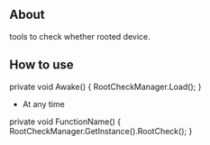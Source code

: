 ## About
tools to check whether rooted device.

## How to use
private void Awake()
{
  RootCheckManager.Load();
}

- At any time

private void FunctionName()
{
  RootCheckManager.GetInstance().RootCheck();
}

